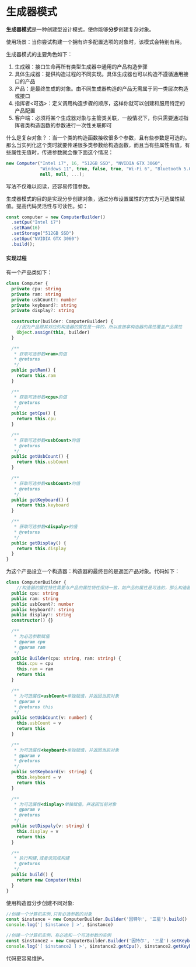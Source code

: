 # 生成器模式

**生成器模式**是一种创建型设计模式，使你能够**分步**创建复杂对象。

使用场景：当你尝试构建一个拥有许多配置选项的对象时，该模式会特别有用。

生成器模式的主要角色如下：

1. 生成器：接口生命再所有类型生成器中通用的产品构造步骤
2. 具体生成器：提供构造过程的不同实现。具体生成器也可以构造不遵循通用接口的产品
3. 产品：是最终生成的对象。由不同生成器构造的产品无需属于同一类层次构造或接口
4. 指挥者<可选>：定义调用构造步骤的顺序，这样你就可以创建和服用特定的产品配置
5. 客户端：必须将某个生成器对象与主管类关联，一般情况下，你只需要通过指挥者类构造函数的参数进行一次性关联即可

什么是复杂对象？：当一个类的构造函数接收很多个参数，且有些参数是可选的。那么当实列化这个类时就要传递很多类参数给构造函数，而且当有些属性有值，有些属性无值时，传递参数就会像下面这个情况：

```typescript
new Computer("Intel i7", 16, "512GB SSD", "NVIDIA GTX 3060", 
             "Windows 11", true, false, true, "Wi-Fi 6", "Bluetooth 5.0", 
             null, null, ...);
```

写法不仅难以阅读，还容易传错参数。

生成器模式的目的是实现分步创建对象，通过分布设置属性的方式为可选属性赋值。提高代码灵活性与可读性。如：

```typescript
const computer = new ComputerBuilder()
  .setCpu("Intel i7")
  .setRam(16)
  .setStorage("512GB SSD")
  .setGpu("NVIDIA GTX 3060")
  .build();
```



#### 实现过程

有一个产品类如下：

```typescript
class Computer {
  private cpu: string
  private ram: string
  private usbCount?: number
  private keyboard?: string
  private display?: string
  
  constructor(builder: ComputerBuilder) {
    //因为产品跟其对应的构造器的属性是一样的，所以直接拿构造器的属性覆盖产品属性
    Object.assign(this, builder)
  }

  /**
   * 获取可选参数<ram>的值
   * @returns
   */
  public getRam() {
    return this.ram
  }

  /**
   * 获取可选参数<cpu>的值
   * @returns
   */
  public getCpu() {
    return this.cpu
  }

  /**
   * 获取可选参数<usbCount>的值
   * @returns
   */
  public getUsbCount() {
    return this.usbCount
  }

  /**
   * 获取可选参数<usbCount>的值
   * @returns
   */
  public getKeyboard() {
    return this.keyboard
  }

  /**
   * 获取可选参数<dispaly>的值
   * @returns
   */
  public getDisplay() {
    return this.display
  }
}
```

为这个产品设立一个构造器：构造器的最终目的是返回产品对象。代码如下：

```typescript
class ComputerBuilder {
    //构造器的属性特性需要与产品的属性特性保持一致，如产品的属性是可选的，那么构造器对应的属性也要是可选的
  public cpu: string
  public ram: string
  public usbCount?: number
  public keyboard?: string
  public display?: string
  constructor() {}

  /**
   * 为必选参数赋值
   * @param cpu
   * @param ram
   */
  public Builder(cpu: string, ram: string) {
    this.cpu = cpu
    this.ram = ram
    return this
  }

  /**
   * 为可选属性<usbCount>单独赋值，并返回当前对象
   * @param v
   * @returns this
   */
  public setUsbCount(v: number) {
    this.usbCount = v
    return this
  }

  /**
   * 为可选属性<keyboard>单独赋值，并返回当前对象
   * @param v
   * @returns
   */
  public setKeyboard(v: string) {
    this.keyboard = v
    return this
  }

  /**
   * 为可选属性<display>单独赋值，并返回当前对象
   * @param v
   * @returns
   */
  public setDispaly(v: string) {
    this.display = v
    return this
  }

  /**
   * 执行构建,或者说完成构建
   * @returns
   */
  public build() {
    return new Computer(this)
  }
}
```

使用构造器分步创建不同对象:

```typescript
//创建一个计算机实例,只有必选参数的对象
const $instance = new ComputerBuilder.Builder('因特尔', '三星').build()
console.log('[ $instance ] >', $instance)

//创建一个计算机实例，有必选和一个可选参数的实例
const $instance2 = new ComputerBuilder.Builder('因特尔', '三星').setKeyboard('雷蛇').build()
console.log('[ $instance2 ] >', $instance2.getCpu(), $instance2.getKeyboard())
```

代码更容易维护。

